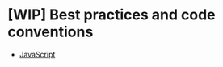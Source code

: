 # [WIP] Best practices and code conventions

* [JavaScript](https://github.com/infektweb/conventions/blob/master/javascript.md)
